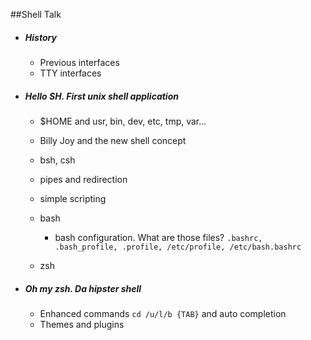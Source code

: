 ##Shell Talk

- ##### History
	- Previous interfaces
	- TTY interfaces
	
- ##### Hello SH. First unix shell application
	- $HOME and usr, bin, dev, etc, tmp, var...
	- Billy Joy and the new shell concept
	- bsh, csh
	- pipes and redirection
	- simple scripting
	- bash
		- bash configuration. What are those files? 
		```.bashrc, .bash_profile, .profile, /etc/profile, /etc/bash.bashrc```
		 
	- zsh

- ##### Oh my zsh. Da hipster shell
	- Enhanced commands `cd /u/l/b {TAB}` and auto completion
	- Themes and plugins

